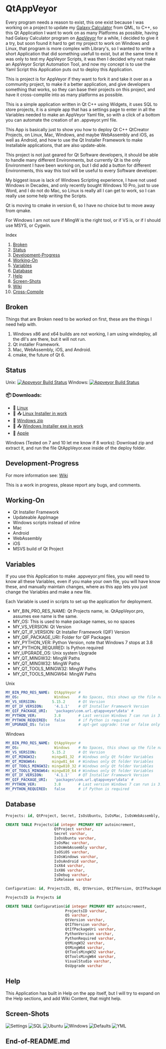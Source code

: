 # QtAppVeyor

Every program needs a reason to exist,
this one exist because I was working on a project to update my [Galaxy Calculator](https://github.com/Light-Wizzard/galaxy-calculator) from QML,
to C++, so this Qt Application I want to work on as many Platforms as possible,
having had Galaxy Calculator program on [AppVeyor](https://appveyor.com) for a while,
I decided to give it a try,
but soon found it hard to get my project to work on Windows and Linux,
that program is more complex with Library's,
so I wanted to write a short Application that did something usefull to exist,
but at the same time it was only to test my AppVeyor Scripts,
it was then I decided why not make an AppVeyor Script Automation Tool,
and now my concept is to use the Yaml Script this Application puts out to deploy this Application.

This is project is for AppVeyor if they want to fork it and take it over as a community project,
to make it a better application, and give developers something that works,
so they can base their projects on this project,
and have it cross-complile into as many platforms as possible.

This is a simple application written in Qt C++ using Widgets,
it uses SQL to store projects,
it is a simple app that has a settings page to enter in all the Variables needed to make an AppVeyor Yaml file,
so with a click of a bottom you can automate the creation of an .appveyor.yml file.

This App is basically just to show you how to deploy Qt C++ QtCreator Projects,
on Linux, Mac, Windows, and maybe WebAssembly and iOS, as well as Android,
and how to use the Qt Installer Framework to make Installable applications,
that are also update-able.

This project is not just geared for Qt Software developers,
it should be able to handle many different Environments,
but currently Qt is the only Environment I have been working on,
but I did add a button for different Environments,
this way this tool will be useful to every Software developer.

My biggest issue is lack of Windows Scripting experience, 
I have not used Windows in Decades, and only recently bought Windows 10 Pro,
just to use Word, and I do not do Mac, so Linux is really all I can get to work,
so I can really use some help writing the Scripts.

Qt is moving to cmake in version 6, so I have no choice but to move away from qmake.

For Windows I am not sure if MingW is the right tool, or if VS is,
or if I should use MSYS, or Cygwin.

Index
1. [Broken](https://github.com/Light-Wizzard/QtAppVeyor#Broken)
2. [Status](https://github.com/Light-Wizzard/QtAppVeyor#Status)
3. [Development-Progress](https://github.com/Light-Wizzard/QtAppVeyor#Development-Progress)
4. [Working-On](https://github.com/Light-Wizzard/QtAppVeyor#Working-On)
5. [Variables](https://github.com/Light-Wizzard/QtAppVeyor#Variables)
6. [Database](https://github.com/Light-Wizzard/QtAppVeyor#Database)
7. [Help](https://github.com/Light-Wizzard/QtAppVeyor#Help)
8. [Screen-Shots](https://github.com/Light-Wizzard/QtAppVeyor#Screen-Shots)
9. [Wiki](https://github.com/Light-Wizzard/QtAppVeyor/wiki)
10. [Cross-Compile](https://github.com/Light-Wizzard/QtAppVeyor/wiki/Cross-Compile)

## Broken
Things that are Broken need to be worked on first, 
these are the things I need help with.

1. Windows x86 and x64 builds are not working, I am using windeploy, all the dll's are there, but it will not run.
2. Qt installer Framework.
3. Mac, WebAssembly, iOS, and Android.
4. cmake, the future of Qt 6.

## Status
Unix: [![Appveyor Build Status](https://ci.appveyor.com/api/projects/status/j7htumuwfx31elf6?svg=true)](https://ci.appveyor.com/project/Light-Wizzard/QtAppVeyor)
Windows: [![Appveyor Build Status](https://ci.appveyor.com/api/projects/status/j7htumuwfx31elf6?svg=true)](https://ci.appveyor.com/project/Light-Wizzard/QtAppVeyor)

### :package: **Downloads:**
 - :penguin: [Linux](https://github.com/Light-Wizzard/QtAppVeyor/releases/download/continuous/QtAppVeyor-Ubuntu-Release-x86.zip)
 - :penguin: :outbox_tray: [Linux Installer in work](https://github.com/Light-Wizzard/QtAppVeyor/releases/download/continuous/QtAppVeyor-Linux-Installer)
 - :office: [Windows zip](https://github.com/Light-Wizzard/QtAppVeyor/releases/download/continuous/QtAppVeyor-Windows-Release-x86.zip)
 - :office: :outbox_tray: [Windows Installer exe in work](https://github.com/Light-Wizzard/QtAppVeyor/releases/download/continuous/QtAppVeyor.exe)
 - :apple: [Apple](https://github.com/Light-Wizzard/QtAppVeyor/releases/download/continuous/QtAppVeyor.dmg)

Windows (Tested on 7 and 10 let me know if 8 works): Download zip and extract it, 
and run the file QtAppVeyor.exe inside of the deploy folder.

## Development-Progress

For more information see: [Wiki](https://github.com/Light-Wizzard/QtAppVeyor/wiki)

This is a work in progress, please report any bugs, and comments.

## Working-On

* Qt Installer Framework
* Updateable AppImage 
* Windows scripts instead of inline
* Mac
* Android
* WebAssembly
* iOS
* MSVS build of Qt Project

## Variables

If you use this Application to make .appveyor.yml files, 
you will need to know all these Variables,
even if you make your own file, you will have know these,
and manually maintain changes,
where as this app lets you just change the Variables and make a new file.

Each Variable is used in scripts to set up the application for deployment.

* MY_BIN_PRO_RES_NAME: Qt Projects name, ie. QtAppVeyor.pro, assumes exe name is the same.
* MY_OS: This is used to make package names, so no spaces
* MY_VS_VERSION: Qt Version
* MY_QT_IF_VERSION: Qt Installer Framework (QIF) Version
* MY_QIF_PACKAGE_URI: Folder for QIF Packages
* MY_PYTHON_VER: Python Version, note that Windows 7 stops at 3.8
* MY_PYTHON_REQUIRED: Is Python required
* MY_UPGRADE_OS: Unix system Upgrade
* MY_QT_MINGW32: MingW Paths
* MY_QT_MINGW32: MingW Paths
* MY_QT_TOOLS_MINGW32: MingW Paths
* MY_QT_TOOLS_MINGW64: MingW Paths

Unix

```yaml
MY_BIN_PRO_RES_NAME:  QtAppVeyor #
MY_OS:                Windows    # No Spaces, this shows up the file name, project-os-configuration-plateform format
MY_VS_VERSION:       5.15.2      # Qt Version
MY_QT_IF_VERSION:     '4.1.1'    # QT Installer Framework Version
MY_QIF_PACKAGE_URI:   'packages\com.url.qtappveyor\data' #
MY_PYTHON_VER:        3.8        # Last version Windows 7 can run is 3.8.x
MY_PYTHON_REQUIRED:   false      # if Python is required
MY_UPGRADE_OS: false             # apt-get upgrade: true or false only
```

Windows 

```yaml
MY_BIN_PRO_RES_NAME:  QtAppVeyor #
MY_OS:                Windows    # No Spaces, this shows up the file name, project-os-configuration-plateform format
MY_VS_VERSION:       5.15.2      # Qt Version
MY_QT_MINGW32:       mingw81_32  # Windows only Qt folder Variables
MY_QT_MINGW64:       mingw81_64  # Windows only Qt folder Variables
MY_QT_TOOLS_MINGW32: mingw810_32 # Windows only Qt folder Variables
MY_QT_TOOLS_MINGW64: mingw810_64 # Windows only Qt folder Variables
MY_QT_IF_VERSION:     '4.1.1'    # QT Installer Framework Version
MY_QIF_PACKAGE_URI:   'packages\com.url.qtappveyor\data' #
MY_PYTHON_VER:        3.8        # Last version Windows 7 can run is 3.8.x
MY_PYTHON_REQUIRED:   false      # if Python is required
```
## Database

```sql
Projects: id, QtProject, Secret, IsOsUbuntu, IsOsMac, IsOsWebAssembly, IsOSiOS, IsOsWindows, IsOsAndroid, IsX64, IsX86, IsDebug, IsRelease

CREATE TABLE Projects(id integer PRIMARY KEY autoincrement, 
                      QtProject varchar, 
                      Secret varchar, 
                      IsOsUbuntu varchar, 
                      IsOsMac varchar, 
                      IsOsWebAssembly varchar, 
                      IsOSiOS varchar, 
                      IsOsWindows varchar, 
                      IsOsAndroid varchar, 
                      IsX64 varchar, 
                      IsX86 varchar, 
                      IsDebug varchar, 
                      IsRelease varchar

Configuration: id, ProjectsID, OS, QtVersion, QtIfVersion, QtIfPackageUri, PythonVersion, PythonRequired, QtMingW32, QtMingW64, QtToolsMingW32, QtToolsMingW64, VisualStudio, OsUpgrade

ProjectsID is Projects id

CREATE TABLE Configuration(id integer PRIMARY KEY autoincrement, 
                           ProjectsID varchar, 
                           OS varchar, 
                           QtVersion varchar, 
                           QtIfVersion varchar, 
                           QtIfPackageUri varchar, 
                           PythonVersion varchar, 
                           PythonRequired varchar, 
                           QtMingW32 varchar, 
                           QtMingW64 varchar, 
                           QtToolsMingW32 varchar, 
                           QtToolsMingW64 varchar, 
                           VisualStudio varchar, 
                           OsUpgrade varchar

```


## Help
This Application has built in Help on the app itself, 
but I will try to expand on the Help sections,
and add Wiki Content,
that might help.

## Screen-Shots
![Settings](https://github.com/Light-Wizzard/QtAppVeyor/blob/main/help/images/settings.png)
![SQL](https://github.com/Light-Wizzard/QtAppVeyor/blob/main/help/images/sql.png)
![Ubuntu](https://github.com/Light-Wizzard/QtAppVeyor/blob/main/help/images/ubuntu.png)
![Windows](https://github.com/Light-Wizzard/QtAppVeyor/blob/main/help/images/windows.png)
![Defaults](https://github.com/Light-Wizzard/QtAppVeyor/blob/main/help/images/defaults.png)
![YML](https://github.com/Light-Wizzard/QtAppVeyor/blob/main/help/images/yml.png)

## End-of-README.md
